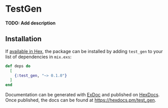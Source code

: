 # TestGen

**TODO: Add description**

## Installation

If [available in Hex](https://hex.pm/docs/publish), the package can be installed
by adding `test_gen` to your list of dependencies in `mix.exs`:

```elixir
def deps do
  [
    {:test_gen, "~> 0.1.0"}
  ]
end
```

Documentation can be generated with [ExDoc](https://github.com/elixir-lang/ex_doc)
and published on [HexDocs](https://hexdocs.pm). Once published, the docs can
be found at <https://hexdocs.pm/test_gen>.

